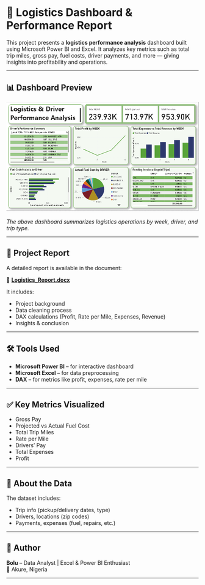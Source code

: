 # 🚚 Logistics Dashboard & Performance Report

This project presents a **logistics performance analysis** dashboard built using Microsoft Power BI and Excel. It analyzes key metrics such as total trip miles, gross pay, fuel costs, driver payments, and more — giving insights into profitability and operations.

---

## 📊 Dashboard Preview

![Dashboard Preview](dashboard.png)

*The above dashboard summarizes logistics operations by week, driver, and trip type.*

---

## 📄 Project Report

A detailed report is available in the document:

📎 **[Logistics_Report.docx](Logistics_Report.docx)**

It includes:
- Project background
- Data cleaning process
- DAX calculations (Profit, Rate per Mile, Expenses, Revenue)
- Insights & conclusion

---

## 🛠️ Tools Used
- **Microsoft Power BI** – for interactive dashboard
- **Microsoft Excel** – for data preprocessing
- **DAX** – for metrics like profit, expenses, rate per mile

---

## ✅ Key Metrics Visualized
- Gross Pay
- Projected vs Actual Fuel Cost
- Total Trip Miles
- Rate per Mile
- Drivers’ Pay
- Total Expenses
- Profit

---

## 📌 About the Data
The dataset includes:
- Trip info (pickup/delivery dates, type)
- Drivers, locations (zip codes)
- Payments, expenses (fuel, repairs, etc.)

---

## 👤 Author
**Bolu** – Data Analyst | Excel & Power BI Enthusiast  
📍 Akure, Nigeria

---

